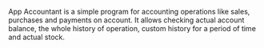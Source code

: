 App Accountant is a simple program for accounting operations like sales, purchases and payments on account.
It allows checking actual account balance, the whole history of operation, custom history for a period of time and actual stock.
